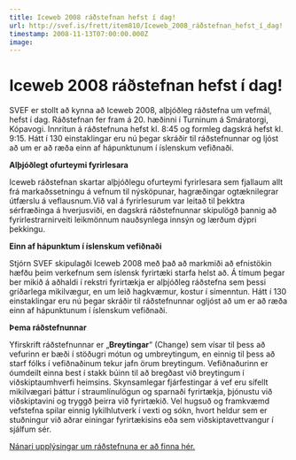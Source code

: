 ```yaml
---
title: Iceweb 2008 ráðstefnan hefst í dag!
url: http://svef.is/frett/item810/Iceweb_2008_ráðstefnan_hefst_í_dag!
timestamp: 2008-11-13T07:00:00.000Z
image: 
---
```


# Iceweb 2008 ráðstefnan hefst í dag!

SVEF er stollt að kynna að Iceweb 2008, alþjóðleg ráðstefna um vefmál, hefst í dag. Ráðstefnan fer fram á 20\. hæðinni í Turninum á Smáratorgi, Kópavogi. Innritun á ráðstefnuna hefst kl. 8:45 og formleg dagskrá hefst kl. 9:15\. Hátt í 130 einstaklingar eru nú þegar skráðir til ráðstefnunnar og ljóst að um er að ræða einn af hápunktunum í íslenskum vefiðnaði.

**Alþjóðlegt ofurteymi fyrirlesara**

Iceweb ráðstefnan skartar alþjóðlegu ofurteymi fyrirlesara sem fjallaum allt frá markaðssetningu á vefnum til nýsköpunar, hagræðingar ogtæknilegrar útfærslu á veflausnum.Við val á fyrirlesurum var leitað til þekktra sérfræðinga á hverjusviði, en dagskrá ráðstefnunnar skipulögð þannig að fyrirlestrarnirveiti leikmönnum nauðsynlega innsýn og lærðum dýpri þekkingu.

**Einn af hápunktum í íslenskum vefiðnaði**

Stjórn SVEF skipulagði Iceweb 2008 með það að markmiði að efnistökin hæfðu þeim verkefnum sem íslensk fyrirtæki starfa helst að. Á tímum þegar ber mikið á aðhaldi í rekstri fyrirtækja er alþjóðleg ráðstefna sem þessi gríðarlega mikilvægur, en um leið hagkvæmur, kostur í símenntun. Hátt í 130 einstaklingar eru nú þegar skráðir til ráðstefnunnar ogljóst að um er að ræða einn af hápunktunum í íslenskum vefiðnaði.

**Þema ráðstefnunnar**

Yfirskrift ráðstefnunnar er „**Breytingar**“ (Change) sem vísar til þess að vefurinn er bæði í stöðugri mótun og umbreytingum, en einnig til þess að starf fólks í vefiðnaðinum tekur jafn örum breytingum. Vefiðnaðurinn er óumdeilt einna best í stakk búinn til að bregðast við breytingum í viðskiptaumhverfi heimsins. Skynsamlegar fjárfestingar á vef eru sífellt mikilvægari þáttur í straumlínulögun og sparnaði fyrirtækja, þjónustu við viðskiptavini og tryggð þeirra við fyrirtækið. Vel hugsuð og framkvæmd vefstefna spilar einnig lykilhlutverk í vexti og sókn, hvort heldur sem er stuðningur við aðrar einingar fyrirtækisins eða sem viðskiptavettvangur í sjálfum sér.  

[Nánari upplýsingar um ráðstefnuna er að finna hér.](http://iceweb.svef.is "Iceweb Web Site")
